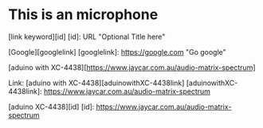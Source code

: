 This is an microphone
=============
[link keyword][id]
[id]: URL "Optional Title here"

[Google][googlelink]
[googlelink]: https://google.com "Go google"

[aduino with XC-4438][https://www.jaycar.com.au/audio-matrix-spectrum]

Link: [aduino with XC-4438][aduinowithXC-4438link]
[aduinowithXC-4438link]: https://www.jaycar.com.au/audio-matrix-spectrum

[aduino XC-4438][id]
[id]: https://www.jaycar.com.au/audio-matrix-spectrum
